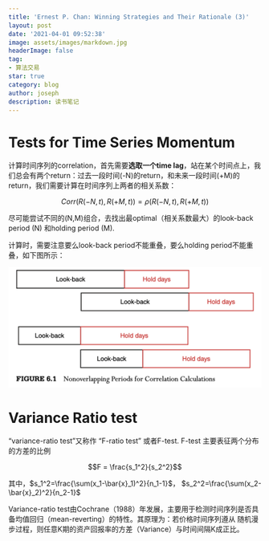 ```yaml
---
title: 'Ernest P. Chan: Winning Strategies and Their Rationale (3)'
layout: post
date: '2021-04-01 09:52:38'
image: assets/images/markdown.jpg
headerImage: false
tag:
- 算法交易
star: true
category: blog
author: joseph
description: 读书笔记
---
```


<head>
    <script src="https://cdn.mathjax.org/mathjax/latest/MathJax.js?config=TeX-AMS-MML_HTMLorMML" type="text/javascript"></script>
    <script type="text/x-mathjax-config">
        MathJax.Hub.Config({
            tex2jax: {
            skipTags: ['script', 'noscript', 'style', 'textarea', 'pre'],
            inlineMath: [['$','$']]
            }
        });
    </script>
</head>

# Tests for Time Series Momentum

计算时间序列的correlation，首先需要**选取一个time lag**，站在某个时间点上，我们总会有两个return：过去一段时间(-N)的return，和未来一段时间(+M)的return，我们需要计算在时间序列上两者的相关系数：

$$Corr(R(-N, t), R(+M, t)) = \rho(R(-N, t), R(+M, t)) $$

尽可能尝试不同的(N,M)组合，去找出最optimal（相关系数最大）的look-back period (N) 和holding period (M).

计算时，需要注意要么look-back period不能重叠，要么holding period不能重叠，如下图所示：

![Markdown Image][1]

# Variance Ratio test
“variance-ratio test”又称作 “F-ratio test” 或者F-test.  F-test 主要表征两个分布的方差的比例

$$F = \frac{s_1^2}{s_2^2}$$

其中，$s_1^2=\frac{\sum(x_1-\bar{x}_1)^2}{n_1-1}$， $s_2^2=\frac{\sum(x_2-\bar{x}_2)^2}{n_2-1}$

Variance-ratio test由Cochrane（1988）年发展，主要用于检测时间序列是否具备均值回归（mean-reverting）的特性。其原理为：若价格时间序列遵从
随机漫步过程，则任意K期的资产回报率的方差（Variance）与时间间隔K成正比。

[1]: /assets/images_in_posts/overlap_lookback_holding.png
